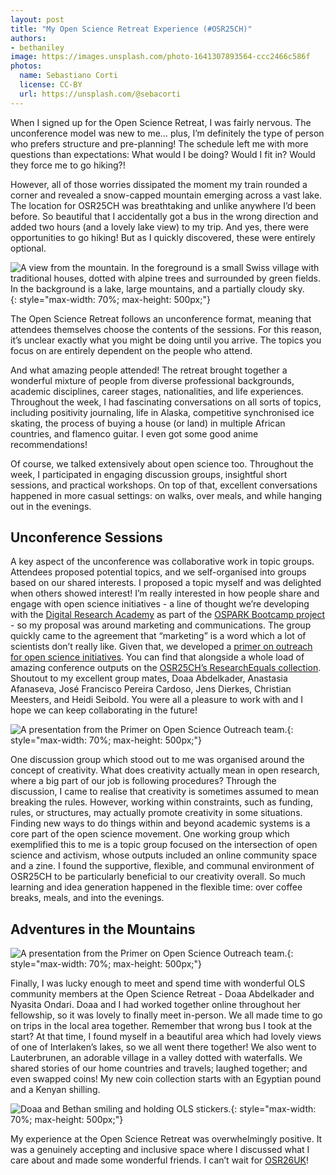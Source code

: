 ```yaml
---
layout: post
title: "My Open Science Retreat Experience (#OSR25CH)"
authors:
- bethaniley
image: https://images.unsplash.com/photo-1641307893564-ccc2466c586f
photos:
  name: Sebastiano Corti
  license: CC-BY
  url: https://unsplash.com/@sebacorti 
---
```


When I signed up for the Open Science Retreat, I was fairly nervous. 
The unconference model was new to me… plus, I’m definitely the type of person who prefers structure and pre-planning! 
The schedule left me with more questions than expectations: What would I be doing? Would I fit in? Would they force me to go hiking?!

However, all of those worries dissipated the moment my train rounded a corner and revealed a snow-capped mountain emerging across a vast lake. 
The location for OSR25CH was breathtaking and unlike anywhere I’d been before. So beautiful that I accidentally got a bus in the wrong direction and added two hours (and a lovely lake view) to my trip. 
And yes, there were opportunities to go hiking! But as I quickly discovered, these were entirely optional.

![A view from the mountain. In the foreground is a small Swiss village with traditional houses, dotted with alpine trees and surrounded by green fields. In the background is a lake, large mountains, and a partially cloudy sky.](https://github.com/user-attachments/assets/7f74f9f6-26b0-4561-a136-bb0458aa2a23){: style="max-width: 70%; max-height: 500px;"}

The Open Science Retreat follows an unconference format, meaning that attendees themselves choose the contents of the sessions. 
For this reason, it’s unclear exactly what you might be doing until you arrive. The topics you focus on are entirely dependent on the people who attend.

And what amazing people attended! The retreat brought together a wonderful mixture of people from diverse professional backgrounds, academic disciplines, career stages, nationalities, and life experiences. 
Throughout the week, I had fascinating conversations on all sorts of topics, including positivity journaling, life in Alaska, competitive synchronised ice skating, the process of buying a house (or land) in multiple African countries, and flamenco guitar. 
I even got some good anime recommendations!

Of course, we talked extensively about open science too. Throughout the week, I participated in engaging discussion groups, insightful short sessions, and practical workshops. 
On top of that, excellent conversations happened in more casual settings: on walks, over meals, and while hanging out in the evenings.

## **Unconference Sessions**

A key aspect of the unconference was collaborative work in topic groups. Attendees proposed potential topics, and we self-organised into groups based on our shared interests. 
I proposed a topic myself and was delighted when others showed interest! I’m really interested in how people share and engage with open science initiatives - a line of thought we’re developing with the [Digital Research Academy](https://digital-research.academy/) as part of the [OSPARK Bootcamp project](https://we-are-ols.org/posts/2024/12/11/ols-dra-ospark-announcement/) \- so my proposal was around marketing and communications. The group quickly came to the agreement that “marketing” is a word which a lot of scientists don’t really like. Given that, we developed a [primer on outreach for open science initiatives](https://zenodo.org/records/15301862). You can find that alongside a whole load of amazing conference outputs on the [OSR25CH’s ResearchEquals collection](https://www.researchequals.com/collections/k86g-wf). Shoutout to my excellent group mates, Doaa Abdelkader, Anastasia Afanaseva, José Francisco Pereira Cardoso, Jens Dierkes, Christian Meesters, and Heidi Seibold. You were all a pleasure to work with and I hope we can keep collaborating in the future!

![A presentation from the Primer on Open Science Outreach team.](https://github.com/user-attachments/assets/19b7ce19-f24d-428a-bc9e-47b5d7b22013){: style="max-width: 70%; max-height: 500px;"}

One discussion group which stood out to me was organised around the concept of creativity. What does creativity actually mean in open research, where a big part of our job is following procedures? Through the discussion, I came to realise that creativity is sometimes assumed to mean breaking the rules. However, working within constraints, such as funding, rules, or structures, may actually promote creativity in some situations. Finding new ways to do things within and beyond academic systems is a core part of the open science movement. One working group which exemplified this to me is a topic group focused on the intersection of open science and activism, whose outputs included an online community space and a zine. I found the supportive, flexible, and communal environment of OSR25CH to be particularly beneficial to our creativity overall. So much learning and idea generation happened in the flexible time: over coffee breaks, meals, and into the evenings.

## **Adventures in the Mountains**

![A presentation from the Primer on Open Science Outreach team.](https://github.com/user-attachments/assets/9051af81-fa8b-4c14-9daf-88f87bd2b92a){: style="max-width: 70%; max-height: 500px;"}

Finally, I was lucky enough to meet and spend time with wonderful OLS community members at the Open Science Retreat - Doaa Abdelkader and Nyasita Ondari. 
Doaa and I had worked together online throughout her fellowship, so it was lovely to finally meet in-person. We all made time to go on trips in the local area together. 
Remember that wrong bus I took at the start? At that time, I found myself in a beautiful area which had lovely views of one of Interlaken’s lakes, so we all went there together! 
We also went to Lauterbrunen, an adorable village in a valley dotted with waterfalls. We shared stories of our home countries and travels; laughed together; and even swapped coins! My new coin collection starts with an Egyptian pound and a Kenyan shilling.

![Doaa and Bethan smiling and holding OLS stickers.](https://github.com/user-attachments/assets/75b37da0-b040-4821-843a-4ad888589400){: style="max-width: 70%; max-height: 500px;"}

My experience at the Open Science Retreat was overwhelmingly positive. It was a genuinely accepting and inclusive space where I discussed what I care about and made some wonderful friends. I can’t wait for [OSR26UK](https://open.science-retreat.org/)!
